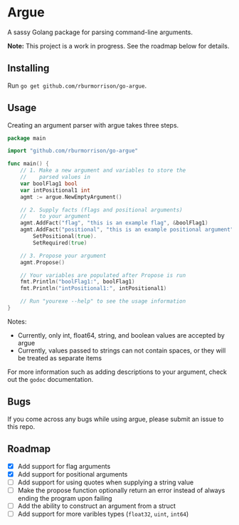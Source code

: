 # Argue

A sassy Golang package for parsing command-line arguments.

**Note:** This project is a work in progress. See the roadmap below for details.

## Installing

Run `go get github.com/rburmorrison/go-argue`.

## Usage

Creating an argument parser with argue takes three steps.

```go
package main

import "github.com/rburmorrison/go-argue"

func main() {
    // 1. Make a new argument and variables to store the
    //    parsed values in 
    var boolFlag1 bool
    var intPositional1 int
    agmt := argue.NewEmptyArgument()

    // 2. Supply facts (flags and positional arguments)
    //    to your argument
    agmt.AddFact("flag", "this is an example flag", &boolFlag1)
    agmt.AddFact("positional", "this is an example positional argument", &intPositional1).
        SetPositional(true).
        SetRequired(true)

    // 3. Propose your argument
    agmt.Propose()

    // Your variables are populated after Propose is run
    fmt.Println("boolFlag1:", boolFlag1)
    fmt.Println("intPositional1:", intPositional1)

    // Run "yourexe --help" to see the usage information
}
```

Notes:

- Currently, only int, float64, string, and boolean values are accepted by argue
- Currently, values passed to strings can not contain spaces, or they will be treated as separate items

For more information such as adding descriptions to your argument, check out the `godoc` documentation.

## Bugs

If you come across any bugs while using argue, please submit an issue to this repo.

## Roadmap

- [x] Add support for flag arguments
- [x] Add support for positional arguments
- [ ] Add support for using quotes when supplying a string value
- [ ] Make the propose function optionally return an error instead of always ending the program upon failing
- [ ] Add the ability to construct an argument from a struct
- [ ] Add support for more varibles types (`float32`, `uint`, `int64`)